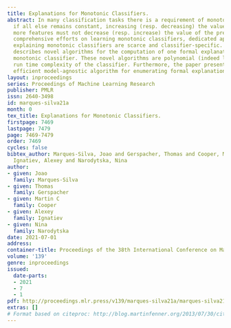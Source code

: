 ```yaml
---
title: Explanations for Monotonic Classifiers.
abstract: In many classification tasks there is a requirement of monotonicity. Concretely,
  if all else remains constant, increasing (resp. decreasing) the value of one or
  more features must not decrease (resp. increase) the value of the prediction. Despite
  comprehensive efforts on learning monotonic classifiers, dedicated approaches for
  explaining monotonic classifiers are scarce and classifier-specific. This paper
  describes novel algorithms for the computation of one formal explanation of a (black-box)
  monotonic classifier. These novel algorithms are polynomial (indeed linear) in the
  run time complexity of the classifier. Furthermore, the paper presents a practically
  efficient model-agnostic algorithm for enumerating formal explanations.
layout: inproceedings
series: Proceedings of Machine Learning Research
publisher: PMLR
issn: 2640-3498
id: marques-silva21a
month: 0
tex_title: Explanations for Monotonic Classifiers.
firstpage: 7469
lastpage: 7479
page: 7469-7479
order: 7469
cycles: false
bibtex_author: Marques-Silva, Joao and Gerspacher, Thomas and Cooper, Martin C and
  Ignatiev, Alexey and Narodytska, Nina
author:
- given: Joao
  family: Marques-Silva
- given: Thomas
  family: Gerspacher
- given: Martin C
  family: Cooper
- given: Alexey
  family: Ignatiev
- given: Nina
  family: Narodytska
date: 2021-07-01
address:
container-title: Proceedings of the 38th International Conference on Machine Learning
volume: '139'
genre: inproceedings
issued:
  date-parts:
  - 2021
  - 7
  - 1
pdf: http://proceedings.mlr.press/v139/marques-silva21a/marques-silva21a.pdf
extras: []
# Format based on citeproc: http://blog.martinfenner.org/2013/07/30/citeproc-yaml-for-bibliographies/
---
```

